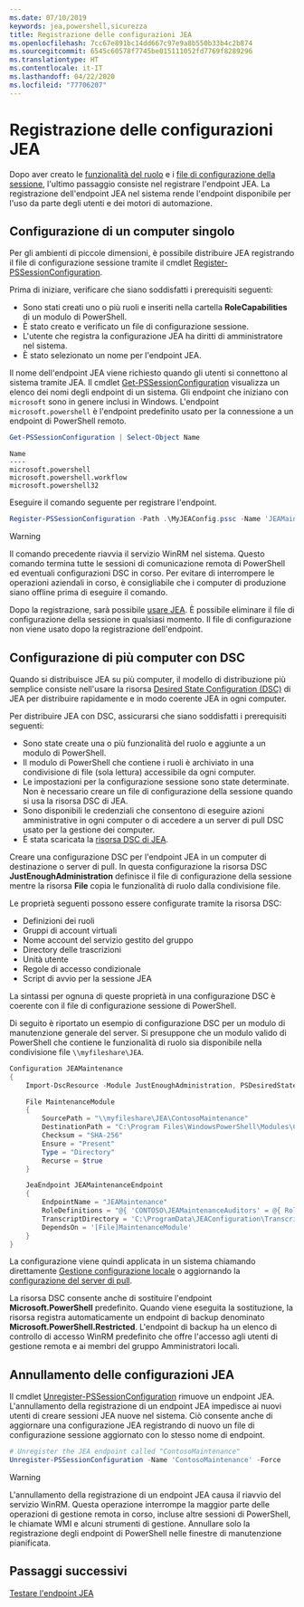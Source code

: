 ```yaml
---
ms.date: 07/10/2019
keywords: jea,powershell,sicurezza
title: Registrazione delle configurazioni JEA
ms.openlocfilehash: 7cc67e891bc14dd667c97e9a8b550b33b4c2b874
ms.sourcegitcommit: 6545c60578f7745be015111052fd7769f8289296
ms.translationtype: HT
ms.contentlocale: it-IT
ms.lasthandoff: 04/22/2020
ms.locfileid: "77706207"
---
```

# <a name="registering-jea-configurations"></a>Registrazione delle configurazioni JEA

Dopo aver creato le [funzionalità del ruolo](role-capabilities.md) e i [file di configurazione della sessione](session-configurations.md), l'ultimo passaggio consiste nel registrare l'endpoint JEA. La registrazione dell'endpoint JEA nel sistema rende l'endpoint disponibile per l'uso da parte degli utenti e dei motori di automazione.

## <a name="single-machine-configuration"></a>Configurazione di un computer singolo

Per gli ambienti di piccole dimensioni, è possibile distribuire JEA registrando il file di configurazione sessione tramite il cmdlet [Register-PSSessionConfiguration](/powershell/module/microsoft.powershell.core/register-pssessionconfiguration).

Prima di iniziare, verificare che siano soddisfatti i prerequisiti seguenti:

- Sono stati creati uno o più ruoli e inseriti nella cartella **RoleCapabilities** di un modulo di PowerShell.
- È stato creato e verificato un file di configurazione sessione.
- L'utente che registra la configurazione JEA ha diritti di amministratore nel sistema.
- È stato selezionato un nome per l'endpoint JEA.

Il nome dell'endpoint JEA viene richiesto quando gli utenti si connettono al sistema tramite JEA. Il cmdlet [Get-PSSessionConfiguration](/powershell/module/microsoft.powershell.core/get-pssessionconfiguration) visualizza un elenco dei nomi degli endpoint di un sistema. Gli endpoint che iniziano con `microsoft` sono in genere inclusi in Windows. L'endpoint `microsoft.powershell` è l'endpoint predefinito usato per la connessione a un endpoint di PowerShell remoto.

```powershell
Get-PSSessionConfiguration | Select-Object Name
```

```Output
Name
----
microsoft.powershell
microsoft.powershell.workflow
microsoft.powershell32
```

Eseguire il comando seguente per registrare l'endpoint.

```powershell
Register-PSSessionConfiguration -Path .\MyJEAConfig.pssc -Name 'JEAMaintenance' -Force
```

> [!WARNING]
> Il comando precedente riavvia il servizio WinRM nel sistema. Questo comando termina tutte le sessioni di comunicazione remota di PowerShell ed eventuali configurazioni DSC in corso. Per evitare di interrompere le operazioni aziendali in corso, è consigliabile che i computer di produzione siano offline prima di eseguire il comando.

Dopo la registrazione, sarà possibile [usare JEA](using-jea.md). È possibile eliminare il file di configurazione della sessione in qualsiasi momento. Il file di configurazione non viene usato dopo la registrazione dell'endpoint.

## <a name="multi-machine-configuration-with-dsc"></a>Configurazione di più computer con DSC

Quando si distribuisce JEA su più computer, il modello di distribuzione più semplice consiste nell'usare la risorsa [Desired State Configuration (DSC)](../../../dsc/overview/overview.md) di JEA per distribuire rapidamente e in modo coerente JEA in ogni computer.

Per distribuire JEA con DSC, assicurarsi che siano soddisfatti i prerequisiti seguenti:

- Sono state create una o più funzionalità del ruolo e aggiunte a un modulo di PowerShell.
- Il modulo di PowerShell che contiene i ruoli è archiviato in una condivisione di file (sola lettura) accessibile da ogni computer.
- Le impostazioni per la configurazione sessione sono state determinate. Non è necessario creare un file di configurazione della sessione quando si usa la risorsa DSC di JEA.
- Sono disponibili le credenziali che consentono di eseguire azioni amministrative in ogni computer o di accedere a un server di pull DSC usato per la gestione dei computer.
- È stata scaricata la [risorsa DSC di JEA](https://github.com/powershell/JEA/tree/master/DSC%20Resource).

Creare una configurazione DSC per l'endpoint JEA in un computer di destinazione o server di pull. In questa configurazione la risorsa DSC **JustEnoughAdministration** definisce il file di configurazione della sessione mentre la risorsa **File** copia le funzionalità di ruolo dalla condivisione file.

Le proprietà seguenti possono essere configurate tramite la risorsa DSC:

- Definizioni dei ruoli
- Gruppi di account virtuali
- Nome account del servizio gestito del gruppo
- Directory delle trascrizioni
- Unità utente
- Regole di accesso condizionale
- Script di avvio per la sessione JEA

La sintassi per ognuna di queste proprietà in una configurazione DSC è coerente con il file di configurazione sessione di PowerShell.

Di seguito è riportato un esempio di configurazione DSC per un modulo di manutenzione generale del server. Si presuppone che un modulo valido di PowerShell che contiene le funzionalità di ruolo sia disponibile nella condivisione file `\\myfileshare\JEA`.

```powershell
Configuration JEAMaintenance
{
    Import-DscResource -Module JustEnoughAdministration, PSDesiredStateConfiguration

    File MaintenanceModule
    {
        SourcePath = "\\myfileshare\JEA\ContosoMaintenance"
        DestinationPath = "C:\Program Files\WindowsPowerShell\Modules\ContosoMaintenance"
        Checksum = "SHA-256"
        Ensure = "Present"
        Type = "Directory"
        Recurse = $true
    }

    JeaEndpoint JEAMaintenanceEndpoint
    {
        EndpointName = "JEAMaintenance"
        RoleDefinitions = "@{ 'CONTOSO\JEAMaintenanceAuditors' = @{ RoleCapabilities = 'GeneralServerMaintenance-Audit' }; 'CONTOSO\JEAMaintenanceAdmins' = @{ RoleCapabilities = 'GeneralServerMaintenance-Audit', 'GeneralServerMaintenance-Admin' } }"
        TranscriptDirectory = 'C:\ProgramData\JEAConfiguration\Transcripts'
        DependsOn = '[File]MaintenanceModule'
    }
}
```

La configurazione viene quindi applicata in un sistema chiamando direttamente [Gestione configurazione locale](/powershell/scripting/dsc/managing-nodes/metaConfig) o aggiornando la [configurazione del server di pull](/powershell/scripting/dsc/pull-server/pullServer).

La risorsa DSC consente anche di sostituire l'endpoint **Microsoft.PowerShell** predefinito. Quando viene eseguita la sostituzione, la risorsa registra automaticamente un endpoint di backup denominato **Microsoft.PowerShell.Restricted**. L'endpoint di backup ha un elenco di controllo di accesso WinRM predefinito che offre l'accesso agli utenti di gestione remota e ai membri del gruppo Amministratori locali.

## <a name="unregistering-jea-configurations"></a>Annullamento delle configurazioni JEA

Il cmdlet [Unregister-PSSessionConfiguration](/powershell/module/microsoft.powershell.core/Unregister-PSSessionConfiguration) rimuove un endpoint JEA. L'annullamento della registrazione di un endpoint JEA impedisce ai nuovi utenti di creare sessioni JEA nuove nel sistema. Ciò consente anche di aggiornare una configurazione JEA registrando di nuovo un file di configurazione sessione aggiornato con lo stesso nome di endpoint.

```powershell
# Unregister the JEA endpoint called "ContosoMaintenance"
Unregister-PSSessionConfiguration -Name 'ContosoMaintenance' -Force
```

> [!WARNING]
> L'annullamento della registrazione di un endpoint JEA causa il riavvio del servizio WinRM. Questa operazione interrompe la maggior parte delle operazioni di gestione remota in corso, incluse altre sessioni di PowerShell, le chiamate WMI e alcuni strumenti di gestione. Annullare solo la registrazione degli endpoint di PowerShell nelle finestre di manutenzione pianificata.

## <a name="next-steps"></a>Passaggi successivi

[Testare l'endpoint JEA](using-jea.md)
